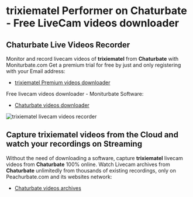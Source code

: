 # trixiematel Performer on Chaturbate - Free LiveCam videos downloader

## Chaturbate Live Videos Recorder

Monitor and record livecam videos of **trixiematel** from **Chaturbate** with Moniturbate.com
Get a premium trial for free by just and only registering with your Email address:
* [trixiematel Premium videos downloader](https://moniturbate.com/request-demo-licence-key.html)

Free livecam videos downloader - Moniturbate Software:
* [Chaturbate videos downloader](https://moniturbate.com/moniturbate-download-software.html)

![trixiematel livecam videos recorder](https://peachurnet.com/templates/moniturbate-software.png)


## Capture trixiematel videos from the Cloud and watch your recordings on Streaming

Without the need of downloading a software, capture **trixiematel** livecam videos from **Chaturbate** 100% online.
Watch Livecam archives from **Chaturbate** unlimitedly from thousands of existing recordings, only on Peachurbate.com and its websites network:
* [Chaturbate videos archives](https://peachurnet.com/)